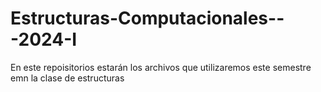 # Estructuras-Computacionales---2024-I
En este repoisitorios estarán los archivos que utilizaremos este semestre emn la clase de estructuras
